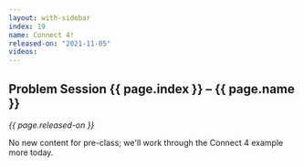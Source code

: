 ```yaml
---
layout: with-sidebar
index: 19
name: Connect 4!
released-on: "2021-11-05"
videos:
---
```


## Problem Session {{ page.index }} – {{ page.name }}

_{{ page.released-on }}_

No new content for pre-class; we'll work through the Connect 4 example more
today.

